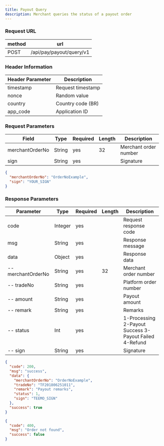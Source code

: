 ```yaml
---
title: Payout Query
description: Merchant queries the status of a payout order
---
```


### Request URL

| method | url                      |
| ------ | ------------------------ |
| POST   | /api/pay/payout/query/v1 |

### Header Information

| Header Parameter | Description       |
| --------------- |-------------------|
| timestamp      | Request timestamp |
| nonce          | Random value      |
| country        | Country code (BR) |
| app_code       | Application ID    |

### Request Parameters

| Field           | Type   | Required | Length | Description           |
| --------------- | ------ | -------- | ------ | --------------------- |
| merchantOrderNo | String | yes      | 32     | Merchant order number |
| sign           | String | yes      |        | Signature            |

```json title="Request Example"
{
  "merchantOrderNo": "OrderNoExample",
  "sign": "YOUR_SIGN"
}
```

### Response Parameters

| Parameter          | Type    | Required | Length | Description                                                       |
| ----------------- | ------- | -------- | ------ | ----------------------------------------------------------------- |
| code              | Integer | yes      |        | Request response code                                              |
| msg               | String  | yes      |        | Response message                                                   |
| data              | Object  | yes      |        | Response data                                                      |
| -- merchantOrderNo| String  | yes      | 32     | Merchant order number                                              |
| -- tradeNo        | String  | yes      |        | Platform order number                                              |
| -- amount         | String  | yes      |        | Payout amount                                                      |
| -- remark         | String  | yes      |        | Remarks                                                            |
| -- status         | Int     | yes      |        | 1-Processing 2-Payout Success 3-Payout Failed 4-Refund             |
| -- sign           | String  | yes      |        | Signature                                                          |

```json title="Response Example"
{
  "code": 200,
  "msg": "success",
  "data": {
    "merchantOrderNo": "OrderNoExample",
    "tradeNo": "TF201806251011",
    "remark": "Payout remarks",
    "status": 1,
    "sign": "TEEMO_SIGN"
  },
  "success": true
}
```

```json title="Order Not Found Response Example"
{
  "code": 400,
  "msg": "Order not found",
  "success": false
}
